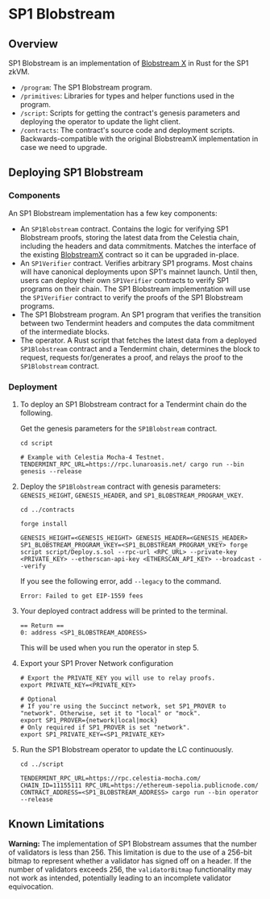 # SP1 Blobstream

## Overview

SP1 Blobstream is an implementation of [Blobstream X](https://github.com/succinctlabs/blobstreamx) in Rust for the SP1 zkVM.

- `/program`: The SP1 Blobstream program.
- `/primitives`: Libraries for types and helper functions used in the program.
- `/script`: Scripts for getting the contract's genesis parameters and deploying the operator to 
    update the light client.
- `/contracts`: The contract's source code and deployment scripts. Backwards-compatible with the
    original BlobstreamX implementation in case we need to upgrade.


## Deploying SP1 Blobstream

### Components

An SP1 Blobstream implementation has a few key components:
- An `SP1Blobstream` contract. Contains the logic for verifying SP1 Blobstream proofs, storing the
latest data from the Celestia chain, including the headers and data commitments. Matches the interface
of the existing [BlobstreamX](https://github.com/succinctlabs/blobstreamx/blob/main/contracts/src/BlobstreamX.sol) contract so it can be upgraded in-place.
- An `SP1Verifier` contract. Verifies arbitrary SP1 programs. Most chains will have canonical deployments
upon SP1's mainnet launch. Until then, users can deploy their own `SP1Verifier` contracts to verify
SP1 programs on their chain. The SP1 Blobstream implementation will use the `SP1Verifier` contract to verify
the proofs of the SP1 Blobstream programs.
- The SP1 Blobstream program. An SP1 program that verifies the transition between two Tendermint
headers and computes the data commitment of the intermediate blocks.
- The operator. A Rust script that fetches the latest data from a deployed `SP1Blobstream` contract and a 
Tendermint chain, determines the block to request, requests for/generates a proof, and relays the proof to
the `SP1Blobstream` contract.

### Deployment

1. To deploy an SP1 Blobstream contract for a Tendermint chain do the following.

    Get the genesis parameters for the `SP1Blobstream` contract.

    ```shell
    cd script

    # Example with Celestia Mocha-4 Testnet.
    TENDERMINT_RPC_URL=https://rpc.lunaroasis.net/ cargo run --bin genesis --release
    ```

2. Deploy the `SP1Blobstream` contract with genesis parameters: `GENESIS_HEIGHT`, `GENESIS_HEADER`, and `SP1_BLOBSTREAM_PROGRAM_VKEY`.

    ```shell
    cd ../contracts

    forge install

    GENESIS_HEIGHT=<GENESIS_HEIGHT> GENESIS_HEADER=<GENESIS_HEADER> SP1_BLOBSTREAM_PROGRAM_VKEY=<SP1_BLOBSTREAM_PROGRAM_VKEY> forge script script/Deploy.s.sol --rpc-url <RPC_URL> --private-key <PRIVATE_KEY> --etherscan-api-key <ETHERSCAN_API_KEY> --broadcast --verify
    ```

    If you see the following error, add `--legacy` to the command.
    ```shell
    Error: Failed to get EIP-1559 fees    
    ```
3. Your deployed contract address will be printed to the terminal.

    ```shell
    == Return ==
    0: address <SP1_BLOBSTREAM_ADDRESS>
    ```

    This will be used when you run the operator in step 5.

4. Export your SP1 Prover Network configuration

    ```shell
    # Export the PRIVATE_KEY you will use to relay proofs.
    export PRIVATE_KEY=<PRIVATE_KEY>

    # Optional
    # If you're using the Succinct network, set SP1_PROVER to "network". Otherwise, set it to "local" or "mock".
    export SP1_PROVER={network|local|mock}
    # Only required if SP1_PROVER is set "network".
    export SP1_PRIVATE_KEY=<SP1_PRIVATE_KEY>
    ```

5. Run the SP1 Blobstream operator to update the LC continuously.

    ```
    cd ../script
    
    TENDERMINT_RPC_URL=https://rpc.celestia-mocha.com/ CHAIN_ID=11155111 RPC_URL=https://ethereum-sepolia.publicnode.com/
    CONTRACT_ADDRESS=<SP1_BLOBSTREAM_ADDRESS> cargo run --bin operator --release
    ```

## Known Limitations

**Warning:** The implementation of SP1 Blobstream assumes that the number of validators is less than 256. This limitation is due to the use of a 256-bit bitmap to represent whether a validator has signed off on a header. If the number of validators exceeds 256, the `validatorBitmap` functionality may not work as intended, potentially leading to an incomplete
validator equivocation.

